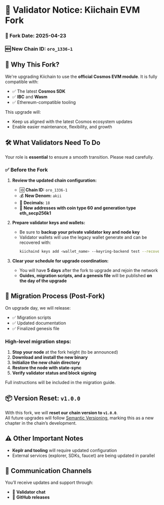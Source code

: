 # 🔧 Validator Notice: Kiichain EVM Fork

### 📆 Fork Date: **2025-04-23**

### 🆕 New Chain ID: `oro_1336-1`

## 🧭 Why This Fork?

We're upgrading Kiichain to use the **official Cosmos EVM module**. It is fully compatible with:

- ✅ The latest **Cosmos SDK**
- ✅ **IBC** and **Wasm**
- ✅ Ethereum-compatible tooling

This upgrade will:

- Keep us aligned with the latest Cosmos ecosystem updates
- Enable easier maintenance, flexibility, and growth

## 🛠 What Validators Need To Do

Your role is **essential** to ensure a smooth transition. Please read carefully.

### ✅ Before the Fork

1. **Review the updated chain configuration:**

   - 🆔 **Chain ID:** `oro_1336-1`
   - 💰 **New Denom:** `akii`
   - 🧮 **Decimals:** `18`
   - 🔁 **New addresses with coin type 60 and generation type eth_secp256k1**

2. **Prepare validator keys and wallets:**

   - Be sure to **backup your private validator key and node key**
   - Validator wallets will use the legacy wallet generate and can be recovered with:
     ```bash
     kiichaind keys add <wallet_name> --keyring-backend test --recover --coin-type 118 --key-type secp256k1
     ```

3. **Clear your schedule for upgrade coordination:**
   - You will have **5 days** after the fork to upgrade and rejoin the network
   - **Guides, migration scripts, and a genesis file** will be published **on the day of the upgrade**

## 🚀 Migration Process (Post-Fork)

On upgrade day, we will release:

- ✅ Migration scripts
- ✅ Updated documentation
- ✅ Finalized genesis file

### High-level migration steps:

1. **Stop your node** at the fork height (to be announced)
2. **Download and install the new binary**
3. **Initialize the new chain directory**
4. **Restore the node with state-sync**
5. **Verify validator status and block signing**

Full instructions will be included in the migration guide.

## 📦 Version Reset: `v1.0.0`

With this fork, we will **reset our chain version to `v1.0.0`**.  
All future upgrades will follow [Semantic Versioning](https://semver.org/), marking this as a new chapter in the chain’s development.

## ⚠️ Other Important Notes

- **Keplr and tooling** will require updated configuration
- External services (explorer, SDKs, faucet) are being updated in parallel

## 📣 Communication Channels

You’ll receive updates and support through:

- 🔧 **Validator chat**
- 📝 **GitHub releases**
